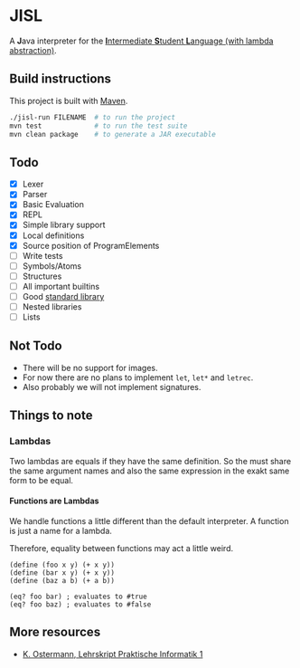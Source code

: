 # JISL
A **J**ava interpreter for the [**I**ntermediate **S**tudent **L**anguage (with lambda abstraction)](https://docs.racket-lang.org/htdp-langs/intermediate-lam.html).

## Build instructions
This project is built with [Maven](https://maven.apache.org/).
```sh
./jisl-run FILENAME  # to run the project
mvn test             # to run the test suite
mvn clean package    # to generate a JAR executable
```

## Todo
- [x] Lexer
- [x] Parser
- [x] Basic Evaluation
- [x] REPL
- [x] Simple library support
- [x] Local definitions
- [x] Source position of ProgramElements
- [ ] Write tests
- [ ] Symbols/Atoms
- [ ] Structures
- [ ] All important builtins
- [ ] Good [standard library](stdlib/)
- [ ] Nested libraries
- [ ] Lists

## Not Todo
- There will be no support for images.
- For now there are no plans to implement `let`, `let*` and `letrec`.
- Also probably we will not implement signatures.

## Things to note

### Lambdas
Two lambdas are equals if they have the same definition.
So the must share the same argument names and also the same expression in the exakt same form to be equal.

#### Functions are Lambdas
We handle functions a little different than the default interpreter.
A function is just a name for a lambda.

Therefore, equality between functions may act a little weird.
```racket
(define (foo x y) (+ x y))
(define (bar x y) (+ x y))
(define (baz a b) (+ a b))

(eq? foo bar) ; evaluates to #true
(eq? foo baz) ; evaluates to #false
```

## More resources
- [K. Ostermann, Lehrskript Praktische Informatik 1](https://ps-tuebingen.github.io/informatik-1-skript/)
